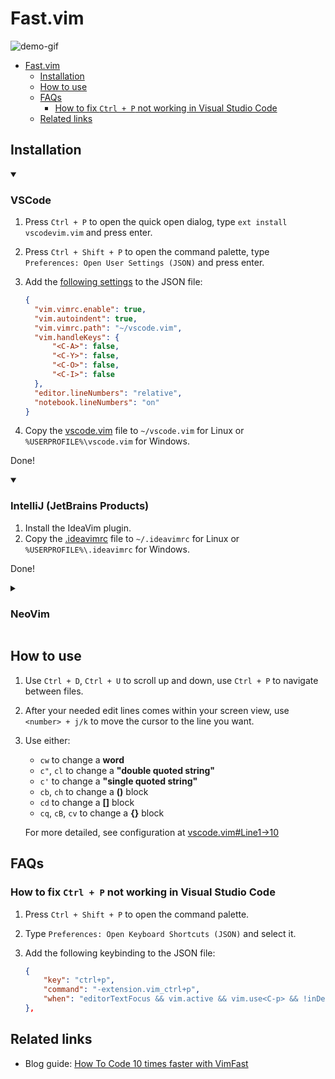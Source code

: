# Fast.vim

![demo-gif](https://raw.githubusercontent.com/thaiminhpv/blogs/main/How-To-Code-30-times-faster-with-vimfast/resources/gif-guides/vimfast.gif)

- [Fast.vim](#fastvim)
  - [Installation](#installation)
  - [How to use](#how-to-use)
  - [FAQs](#faqs)
    - [How to fix `Ctrl + P` not working in Visual Studio Code](#how-to-fix-ctrl--p-not-working-in-visual-studio-code)
  - [Related links](#related-links)

## Installation

<details open>
<summary> <h3>VSCode</h3> </summary>

1. Press `Ctrl + P` to open the quick open dialog, type `ext install vscodevim.vim` and press enter.
2. Press `Ctrl + Shift + P` to open the command palette, type `Preferences: Open User Settings (JSON)` and press enter.
3. Add the [following settings](./settings.json) to the JSON file:

    ```json
    {
      "vim.vimrc.enable": true,
      "vim.autoindent": true,
      "vim.vimrc.path": "~/vscode.vim",
      "vim.handleKeys": {
          "<C-A>": false,
          "<C-Y>": false,
          "<C-O>": false,
          "<C-I>": false
      },
      "editor.lineNumbers": "relative",
      "notebook.lineNumbers": "on"
    }
    ```

4. Copy the [vscode.vim](./vscode.vim) file to `~/vscode.vim` for Linux or `%USERPROFILE%\vscode.vim` for Windows.

Done!

</details>

<details open>
  <summary><h3>IntelliJ (JetBrains Products)</h3></summary>

1. Install the IdeaVim plugin.
2. Copy the [.ideavimrc](./.ideavimrc) file to `~/.ideavimrc` for Linux or `%USERPROFILE%\.ideavimrc` for Windows.

Done!

</details>

<details>
  <summary><h3>NeoVim</h3></summary>

If you are reading this part, that means you are already a Vim user, so
you should already know what to do after looking at [neo.vim](./neo.vim).

</details>

## How to use

1. Use `Ctrl + D`, `Ctrl + U` to scroll up and down, use `Ctrl + P` to navigate between files.
2. After your needed edit lines comes within your screen view, use `<number> + j/k` to move the cursor to the line you want.
3. Use either:
   - `cw` to change a **word**
   - `c"`, `cl` to change a **"double quoted string"**
   - `c'` to change a **"single quoted string"**
   - `cb`, `ch` to change a **()** block
   - `cd` to change a **[]** block
   - `cq`, `cB`, `cv` to change a **{}** block

   For more detailed, see configuration at [vscode.vim#Line1->10](https://github.com/thaiminhpv/fast.vim/blob/8aa781a83c2ddb4a47bee80dc69617c57d2e047a/vscode.vim#L1-L10)

## FAQs

### How to fix `Ctrl + P` not working in Visual Studio Code

1. Press `Ctrl + Shift + P` to open the command palette.
2. Type `Preferences: Open Keyboard Shortcuts (JSON)` and select it.
3. Add the following keybinding to the JSON file:

    ```json
    {
        "key": "ctrl+p",
        "command": "-extension.vim_ctrl+p",
        "when": "editorTextFocus && vim.active && vim.use<C-p> && !inDebugRepl || vim.active && vim.use<C-p> && !inDebugRepl && vim.mode == 'CommandlineInProgress' || vim.active && vim.use<C-p> && !inDebugRepl && vim.mode == 'SearchInProgressMode'"
    },
    ```

## Related links

- Blog guide: [How To Code 10 times faster with VimFast](https://viblo.asia/p/code-nhanh-hon-10-lan-voi-vimfast-GyZJZj7ZJjm)
